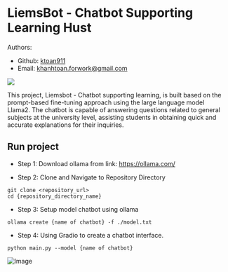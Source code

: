 # LiemsBot - Chatbot Supporting Learning Hust
Authors:
- Github: [ktoan911](https://github.com/ktoan911) 
- Email: khanhtoan.forwork@gmail.com 


![](https://github.com/ktoan911/Liemsbot_support_learning-Hackathon_GDSC/blob/main/assets/DemoVideo.gif)

This project, Liemsbot - Chatbot supporting learning, is built based on the prompt-based fine-tuning approach using the large language model Llama2. The chatbot is capable of answering questions related to general subjects at the university level, assisting students in obtaining quick and accurate explanations for their inquiries.




## Run project
- Step 1: Download ollama from link: https://ollama.com/

- Step 2: Clone and Navigate to Repository Directory
```
git clone <repository_url>
cd {repository_directory_name}
```

- Step 3: Setup model chatbot using ollama

```
ollama create {name of chatbot} -f ./model.txt
``` 
- Step 4: Using Gradio to create a chatbot interface.

```
python main.py --model {name of chatbot}
``` 

![Image](https://github.com/ktoan911/Liemsbot_support_learning-Hackathon_GDSC/blob/main/assets/image.png)

